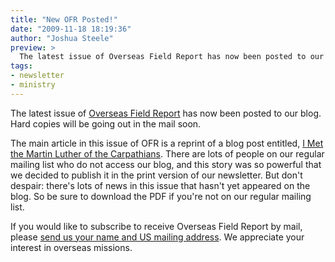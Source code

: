 ```yaml
---
title: "New OFR Posted!"
date: "2009-11-18 18:19:36"
author: "Joshua Steele"
preview: >
  The latest issue of Overseas Field Report has now been posted to our blog. Hard copies will be going out in the mail soon.
tags:
- newsletter
- ministry
---
```


The latest issue of [Overseas Field Report](/archives/) has now been posted to our blog. Hard copies will be going out in the mail soon.

<article-callout content="OFR_Oct-Dec_2009.pdf" :download="true" />

The main article in this issue of OFR is a reprint of a blog post entitled, [I Met the Martin Luther of the Carpathians](/blog/2009-06-10-father-stepan/).  There are lots of people on our regular mailing list who do not access our blog, and this story was so powerful that we decided to publish it in the print version of our newsletter. But don't despair: there's lots of news in this issue that hasn't yet appeared on the blog. So be sure to download the PDF if you're not on our regular mailing list.

If you would like to subscribe to receive Overseas Field Report by mail, please [send us your name and US mailing address](/contact/). We appreciate your interest in overseas missions.

